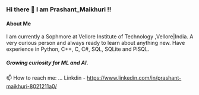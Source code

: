 ### Hi there 👋 I am Prashant_Maikhuri !!

<!--
**Prashant-Maikhuri/Prashant-Maikhuri** is a ✨ _special_ ✨ repository because its `README.md` (this file) appears on your GitHub profile.

Here are some ideas to get you started:

- 🔭 I’m currently working on ...
- 🌱 I’m currently learning ...
- 👯 I’m looking to collaborate on ...
- 🤔 I’m looking for help with ...
- 💬 Ask me about ...
- 📫 How to reach me: ... Linkdin - https://www.linkedin.com/in/prashant-maikhuri-8021211a0/
- 😄 Pronouns: ...
- ⚡ Fun fact: ...
-->

#### About Me
I am currently a Sophmore at Vellore Institute of Technology ,Vellore|India.
A very curious person and always ready to learn about anything new. Have experience in Python, C++, C, C#, SQL, SQLite and PlSQL.

##### Growing curiosity for ML and AI.


📫 How to reach me: ... Linkdin - https://www.linkedin.com/in/prashant-maikhuri-8021211a0/


